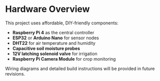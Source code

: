 # Hardware Overview

This project uses affordable, DIY-friendly components:

- **Raspberry Pi 4** as the central controller
- **ESP32** or **Arduino Nano** for sensor nodes
- **DHT22** for air temperature and humidity
- **Capacitive soil moisture probes**
- **12V latching solenoid valve** for irrigation
- **Raspberry Pi Camera Module** for crop monitoring

Wiring diagrams and detailed build instructions will be provided in future revisions.
